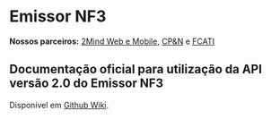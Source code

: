 # Emissor NF3

**Nossos parceiros:** [2Mind Web e Mobile](https://2mind.com.br), [CP&N](http://cpen.com.br) e [FCATI](http://fcati.com.br)


## Documentação oficial para utilização da API versão 2.0 do Emissor NF3

Disponível em [Github Wiki](https://github.com/emissornf3/emissornf3-api-v2/wiki).
